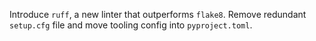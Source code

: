 Introduce `ruff`, a new linter that outperforms `flake8`.
Remove redundant `setup.cfg` file and move tooling config into `pyproject.toml`.
